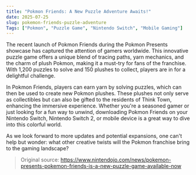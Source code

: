 ```yaml
---
title: "Pokmon Friends: A New Puzzle Adventure Awaits!"
date: 2025-07-25
slug: pokemon-friends-puzzle-adventure
Tags: ["Pokmon", "Puzzle Game", "Nintendo Switch", "Mobile Gaming"]
---
```


The recent launch of Pokmon Friends during the Pokmon Presents showcase has captured the attention of gamers worldwide. This innovative puzzle game offers a unique blend of tracing paths, yarn mechanics, and the charm of plush Pokmon, making it a must-try for fans of the franchise. With 1,200 puzzles to solve and 150 plushes to collect, players are in for a delightful challenge.

In Pokmon Friends, players can earn yarn by solving puzzles, which can then be used to create new Pokmon plushes. These plushes not only serve as collectibles but can also be gifted to the residents of Think Town, enhancing the immersive experience. Whether you're a seasoned gamer or just looking for a fun way to unwind, downloading Pokmon Friends on your Nintendo Switch, Nintendo Switch 2, or mobile device is a great way to dive into this colorful world.

As we look forward to more updates and potential expansions, one can't help but wonder: what other creative twists will the Pokmon franchise bring to the gaming landscape?
> Original source: https://www.nintendojo.com/news/pokemon-presents-pokemon-friends-is-a-new-puzzle-game-available-now